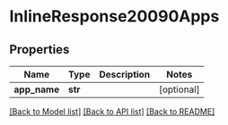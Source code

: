 # InlineResponse20090Apps

## Properties
Name | Type | Description | Notes
------------ | ------------- | ------------- | -------------
**app_name** | **str** |  | [optional] 

[[Back to Model list]](../README.md#documentation-for-models) [[Back to API list]](../README.md#documentation-for-api-endpoints) [[Back to README]](../README.md)

